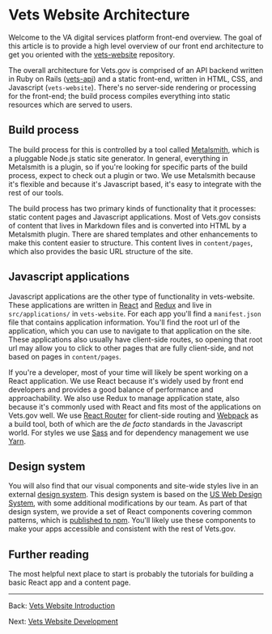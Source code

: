 # Vets Website Architecture

Welcome to the VA digital services platform front-end overview. The goal of this article is to provide a high level overview of our front end architecture to get you oriented with the [vets-website](https://github.com/department-of-veterans-affairs/vets-website) repository.

The overall architecture for Vets.gov is comprised of an API backend written in Ruby on Rails ([vets-api](https://github.com/department-of-veterans-affairs/vets-api)) and a static front-end, written in HTML, CSS, and Javascript (`vets-website`). There's no server-side rendering or processing for the front-end; the build process compiles everything into static resources which are served to users.

## Build process

The build process for this is controlled by a tool called [Metalsmith](http://www.metalsmith.io/), which is a pluggable Node.js static site generator. In general, everything in Metalsmith is a plugin, so if you're looking for specific parts of the build process, expect to check out a plugin or two. We use Metalsmith because it's flexible and because it's Javascript based, it's easy to integrate with the rest of our tools.

The build process has two primary kinds of functionality that it processes: static content pages and Javascript applications. Most of Vets.gov consists of content that lives in Markdown files and is converted into HTML by a Metalsmith plugin. There are shared templates and other enhancements to make this content easier to structure. This content lives in `content/pages`, which also provides the basic URL structure of the site.

## Javascript applications

Javascript applications are the other type of functionality in vets-website. These applications are written in [React](https://reactjs.org/) and [Redux](https://redux.js.org/) and live in `src/applications/` in `vets-website`. For each app you'll find a `manifest.json` file that contains application information. You'll find the root url of the application, which you can use to navigate to that application on the site. These applications also usually have client-side routes, so opening that root url may allow you to click to other pages that are fully client-side, and not based on pages in `content/pages`.

If you're a developer, most of your time will likely be spent working on a React application. We use React because it's widely used by front end developers and provides a good balance of performance and approachability. We also use Redux to manage application state, also because it's commonly used with React and fits most of the applications on Vets.gov well. We use [React Router](https://reacttraining.com/react-router/) for client-side routing and [Webpack](https://webpack.js.org/) as a build tool, both of which are the *de facto* standards in the Javascript world. For styles we use [Sass](https://sass-lang.com/) and for dependency management we use [Yarn](https://yarnpkg.com/en/).

## Design system

You will also find that our visual components and site-wide styles live in an external [design system](https://department-of-veterans-affairs.github.io/design-system/). This design system is based on the [US Web Design System](https://designsystem.digital.gov/), with some additional modifications by our team. As part of that design system, we provide a set of React components covering common patterns, which is [published to npm](https://www.npmjs.com/package/@department-of-veterans-affairs/jean-pants). You'll likely use these components to make your apps accessible and consistent with the rest of Vets.gov.

## Further reading

The most helpful next place to start is probably the tutorials for building a basic React app and a content page.

<hr>

Back: [Vets Website Introduction](README.md)

Next: [Vets Website Development](development.md)
